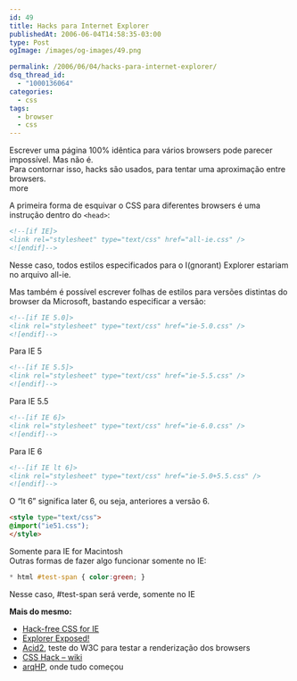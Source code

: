 ```yaml
---
id: 49
title: Hacks para Internet Explorer
publishedAt: 2006-06-04T14:58:35-03:00
type: Post
ogImage: /images/og-images/49.png

permalink: /2006/06/04/hacks-para-internet-explorer/
dsq_thread_id:
  - "1000136064"
categories:
  - css
tags:
  - browser
  - css
---
```

Escrever uma página 100% idêntica para vários browsers pode parecer impossível. Mas não é.  
Para contornar isso, hacks são usados, para tentar uma aproximação entre browsers.  
<span className="hidden">more</span>


A primeira forma de esquivar o CSS para diferentes browsers é uma instrução dentro do `<head>`:  

```html
<!--[if IE]>
<link rel="stylesheet" type="text/css" href="all-ie.css" />
<![endif]-->
```
Nesse caso, todos estilos especificados para o I(gnorant) Explorer estariam no arquivo all-ie.

Mas também é possível escrever folhas de estilos para versões distintas do browser da Microsoft, bastando especificar a versão:  

```html
<!--[if IE 5.0]>
<link rel="stylesheet" type="text/css" href="ie-5.0.css" />
<![endif]-->
```

Para IE 5  

```html
<!--[if IE 5.5]>
<link rel="stylesheet" type="text/css" href="ie-5.5.css" />
<![endif]-->
```

Para IE 5.5  

```html
<!--[if IE 6]>
<link rel="stylesheet" type="text/css" href="ie-6.0.css" />
<![endif]-->
```

Para IE 6  

```html
<!--[if IE lt 6]>
<link rel="stylesheet" type="text/css" href="ie-5.0+5.5.css" />
<![endif]-->
```

O &#8220;lt 6&#8221; significa later 6, ou seja, anteriores a versão 6.  

```html
<style type="text/css">
@import("ie51.css");
</style>
```

Somente para IE for Macintosh  
Outras formas de fazer algo funcionar somente no IE:  

```css
* html #test-span { color:green; }
```

Nesse caso, #test-span será verde, somente no IE

**Mais do mesmo:**  

- [Hack-free CSS for IE](http://virtuelvis.com/archives/2004/02/css-ie-only)  
- [Explorer Exposed!](http://www.positioniseverything.net/explorer.html)  
- [Acid2](http://en.wikipedia.org/wiki/Acid2), teste do W3C para testar a renderização dos browsers  
- [CSS Hack – wiki](http://css-discuss.incutio.com/?page=CssHack)  
- [arqHP](http://groups.google.com/group/arqhp/browse_thread/thread/b5e08d9554b07d7f/d2c326fa390380f1?q=deposit%C3%B3rio+hacks&rnum=1#d2c326fa390380f1), onde tudo começou
